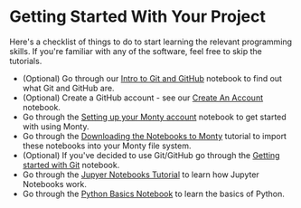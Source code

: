 # Getting Started With Your Project

Here's a checklist of things to do to start learning the relevant programming skills. If you're familiar with any of the software, feel free to skip the tutorials.

- (Optional) Go through our [Intro to Git and GitHub](Resources/Git/Notebooks/01_introduction.ipynb) notebook to find out what Git and GitHub are.
- (Optional) Create a GitHub account - see our [Create An Account](Resources/Git/Notebooks/02_create_account.ipynb) notebook.
- Go through the [Setting up your Monty account](Resources/Jupyter_Notebooks/01_Monty.ipynb) notebook to get started with using Monty.
- Go through the [Downloading the Notebooks to Monty](Resources/Jupyter_Notebooks/02_download_notebooks.ipynb) tutorial to import these notebooks into your Monty file system.
- (Optional) If you've decided to use Git/GitHub go through the [Getting started with Git](Resources/Git/Notebooks/03_getting_started.ipynb) notebook.
- Go through the [Jupyer Notebooks Tutorial](Resources/Jupyter_Notebooks/03_using_notebooks.ipynb) to learn how Jupyter Notebooks work.
- Go through the [Python Basics Notebook](Resources/Python/Notebooks/01_basics.ipynb) to learn the basics of Python.